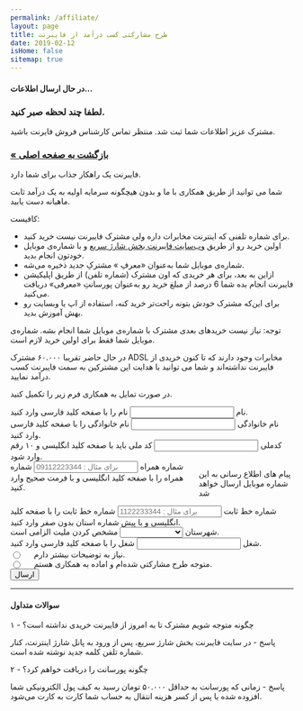 ```yaml
---
permalink: /affiliate/
layout: page
title: طرح مشارکتی کسب درآمد از فایبرنت
date: 2019-02-12
isHome: false
sitemap: true
---
```

<div id="submitWrapper" class="hidden" >
    <h4 class="text-center">در حال ارسال اطلاعات...</h4>
    <h3 class="text-center">لطفا چند لحظه صبر کنید.</h3>
</div>
<div id="resultWrapper" class="hidden" >
    <div data-closable class="row callout alert-callout-border success">
        مشترک عزیز اطلاعات شما ثبت شد. منتظر تماس کارشناس فروش فایرنت باشید.
    </div>
    <h3><a class="button" href="/">« بازگشت به صفحه اصلی</a></h3>
</div>
<div id="formWrapper">
<p>فایبرنت یک راهکار جذاب برای شما دارد.</p>
<p>شما می توانید از طریق همکاری با ما و بدون هیچگونه سرمایه اولیه به یک درآمد ثابت ماهیانه دست یابید.</p>
<p>کافیست:</p>
<ul>
<li>برای شماره تلفنی که اینترنت مخابرات داره ولی مشترک فایبرنت نیست خرید کنید.</li>
<li>اولین خرید رو از طریق <a href="http://fibernet.ir/fast-charge" >وب‌سایت فایبرنت بخش شارژ سریع</a> و با شماره‌ی موبایل خودتون انجام بدید.</li>
<li>شماره‌ی موبایل شما به‌عنوان «معرفِ » مشترکِ جدید ذخیره می‌شه.</li>
<li>ازاین به بعد، برای هر خریدی که اون مشترک (شماره تلفن) از طریق اپلیکیشن فایبرنت انجام بده شما 6 درصد از مبلغ خرید رو به‌عنوان پورسانتِ  «معرفی» دریافت می‌کنید.</li>
<li>برای این‌که مشترک خودش بتونه راحت‌تر خرید کنه، استفاده از اپ یا وبسایت رو بهش آموزش بدید.</li>
</ul>
<p>توجه: نیاز نیست خریدهای بعدی مشترک با شماره‌ی موبایل شما انجام بشه. شماره‌ی موبایل شما فقط برای اولین خرید لازم است.</p>
<p>در حال حاضر تقریبا ۶۰.۰۰۰ مشترک ADSL مخابرات وجود دارند که تا کنون خریدی از فایبرنت نداشته‌اند و شما می توانید با هدایت این مشترکین به سمت فایبرنت کسب درآمد نمایید.</p>

<p>در صورت تمایل به همکاری فرم زیر را تکمیل کنید.</p>
<form id="affiliate" data-abide novalidate >
<div data-abide-error class="row callout alert-callout-border alert" style="display: none;">
        <strong>توجه</strong> - امکان ثبت اطلاعات وجود ندارد. لطفا به خطاهای ذکر شده توجه کنید.
</div>
<div class="row">
    <div class="small-12 medium-4 columns">
        <label>نام
            <input name="firstName" type="text" aria-describedby="firstNameHint" aria-errormessage="firstNameError" required pattern="farsiAlpha" >
            <span class="form-error" id="firstNameError" >
                نام را با صفحه کلید فارسی وارد کنید.
            </span>
        </label>
    </div>
    <div class="small-12 medium-4 columns">
        <label>نام خانوادگی
            <input name="lastName" type="text" aria-describedby="lastNameHint" aria-errormessage="lastNameError" required pattern="farsiAlpha" >
            <span class="form-error" id="lastNameError">
                نام خانوادگی را با صفحه کلید فارسی وارد کنید.
            </span>
        </label>
    </div>
    <div class="small-12 medium-4 columns">
        <label>کدملی
            <input name="nationalCode" type="number" aria-describedby="nationalCodeHint" aria-errormessage="nationalCodeError" required pattern="tenDigits" >
            <span class="form-error" id="nationalCodeError">
                کد ملی باید با صفحه کلید انگلیسی و ۱۰ رقم وارد شود.
            </span>
        </label>
    </div>
    <div class="small-12 medium-6 columns">
        <label>شماره همراه
            <input name="mobile" type="number" placeholder="برای مثال : 09112223344" aria-describedby="mobileHint" aria-errormessage="mobileError" required pattern="mobileNumber" >
            <span class="form-error" id="mobileError">
                شماره همراه را با صفحه کلید انگلیسی و با فرمت صحیح وارد کنید.
            </span>
        </label>
        <p class="help-text" id="passwordHelpText">پیام های اطلاع رسانی به این شماره موبایل ارسال خواهد شد</p>
    </div>
    <div class="small-12 medium-6 columns">
        <label>شماره خط ثابت
            <input name="phone" placeholder="برای مثال : 1122233344" type="number" aria-describedby="phoneHint" aria-errormessage="phoneError" required pattern="adslNumber" >
            <span class="form-error">
            شماره خط ثابت را با صفحه کلید انگلیسی و با پیش شماره استان بدون صفر وارد کنید.
            </span>
        </label>
    </div>
    <div class="small-12 medium-6 columns">
        <label>شهرستان
            <select id="city" name="city" aria-describedby="cityHint" aria-errormessage="cityError" required >
                <option></option>
                <option>آمل</option>
                <option>بابل</option>
                <option>بابلسر</option>
                <option>بهشهر</option>
                <option>جویبار</option>
                <option>چالوس</option>
                <option>کلاردشت</option>
                <option>رامسر</option>
                <option>ساری</option>
                <option>سوادکوه</option>
                <option>سوادکوه شمالی</option>
                <option>سیمرغ</option>
                <option>تنکابن</option>
                <option>عباس‌آباد</option>
                <option>فریدون‌کنار</option>
                <option>فائم‌شهر</option>
                <option>گلوگاه</option>
                <option>محمودآباد</option>
                <option>میان‌دورود</option>
                <option>نکا</option>
                <option>نوشهر</option>
                <option>نور</option>
            </select>
            <span class="form-error" id="nationalityError">
                مشخص کردن ملیت الزامی است.
            </span>
        </label>
    </div>
    <div class="small-12 medium-6 columns">
        <label>شغل
            <input name="job" type="text" aria-describedby="jobHint" aria-errormessage="jobError" required pattern="farsiAlpha" >
            <span class="form-error" id="jobError" >
                شغل را با صفحه کلید فارسی وارد کنید.
            </span>
        </label>
    </div>
    <div class="small-12 columns">
        <input id="moreinfo" name="issue" value="نیاز به توضیحات بیشتر دارم" type="radio"><label for="moreinfo">نیاز به توضیحات بیشتر دارم.</label>
    </div>
    <div class="small-12 columns">
        <input id="understand" name="issue" value="متوجه طرح مشارکتی شده‌ام و اماده به همکاری هستم" type="radio"><label for="understand">متوجه طرح مشارکتی شده‌ام و اماده به همکاری هستم.</label>
    </div>
    <div class="small-12 medium-3 columns">
        <button class="success button" type="submit" value="Submit">ارسال</button>
    </div>
</div>
</form>
<hr>
<h4>سوالات متداول</h4>
<p>۱ - چگونه متوجه شویم مشترک تا به امروز از فایبرنت خریدی نداشته است؟</p>
<p>پاسخ - در سایت فایبرنت بخش شارژ سریع، پس از ورود به پانل شارژ اینترنت، کنار شماره تلفن کلمه جدید نوشته شده است.</p>
<p>۲ - چگونه پورسانت را دریافت خواهم کرد؟</p>
<p>پاسخ - زمانی که پورسانت به حداقل ۵۰.۰۰۰ تومان رسید به کیف پول الکترونیکی شما افزوده شده یا پس از کسر هزینه انتقال به حساب شما کارت به کارت می‌شود.</p>
</div>